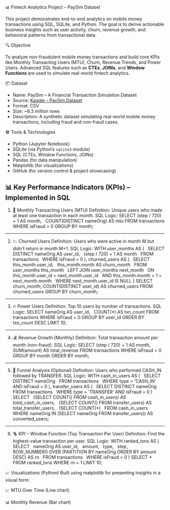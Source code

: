 📊 Fintech Analytics Project – PaySim Dataset

This project demonstrates end-to-end analytics on mobile money transactions using SQL, SQLite, and Python. The goal is to derive actionable business insights such as user activity, churn, revenue growth, and behavioral patterns from transactional data.


🔍 Objective

To analyze non-fraudulent mobile money transactions and build core KPIs like Monthly Transacting Users (MTU), Churn, Revenue Trends, and Power Users. Advanced SQL features such as **CTEs**, **JOINs**, and **Window Functions** are used to simulate real-world fintech analytics.


📦 Dataset

- Name: PaySim – A Financial Transaction Simulation Dataset
- Source: [Kaggle – PaySim Dataset](https://www.kaggle.com/datasets/ntnu-testimon/paysim1)
- Format: CSV
- Size: ~6.3 million rows
- Description: A synthetic dataset simulating real-world mobile money transactions, including fraud and non-fraud cases.

🛠️ Tools & Technologies

- Python (Jupyter Notebook)
- SQLite (via Python’s `sqlite3` module)
- SQL (CTEs, Window Functions, JOINs)
- Pandas (for data manipulation)
- Matplotlib (for visualizations)
- GitHub (for version control & project showcasing)


📊 Key Performance Indicators (KPIs) – Implemented in SQL
---
1. 📆 Monthly Transacting Users (MTU)
Definition: Unique users who made at least one transaction in each month.
SQL Logic:
SELECT (step / 720) + 1 AS month,
       COUNT(DISTINCT nameOrig) AS mtu
FROM transactions
WHERE isFraud = 0
GROUP BY month;
---
2. 📉 Churned Users
Definition: Users who were active in month M but didn’t return in month M+1.
SQL Logic:
WITH user_months AS (
    SELECT DISTINCT nameOrig AS user_id,
                    (step / 720) + 1 AS month
    FROM transactions
    WHERE isFraud = 0
),
churned_users AS (
    SELECT this_month.user_id,
           this_month.month AS churn_month
    FROM user_months this_month
    LEFT JOIN user_months next_month
      ON this_month.user_id = next_month.user_id
     AND this_month.month + 1 = next_month.month
    WHERE next_month.user_id IS NULL
)
SELECT churn_month, COUNT(DISTINCT user_id) AS churned_users
FROM churned_users
GROUP BY churn_month;
---
3. 🔥 Power Users
Definition: Top 10 users by number of transactions.
SQL Logic:
SELECT nameOrig AS user_id,
       COUNT(*) AS txn_count
FROM transactions
WHERE isFraud = 0
GROUP BY user_id
ORDER BY txn_count DESC
LIMIT 10;
---
4. 💰 Revenue Growth (Monthly)
Definition: Total transaction amount per month (non-fraud).
SQL Logic:
SELECT (step / 720) + 1 AS month,
       SUM(amount) AS total_revenue
FROM transactions
WHERE isFraud = 0
GROUP BY month
ORDER BY month;
---
5. 🔁 Funnel Analysis (Optional)
Definition: Users who performed CASH_IN followed by TRANSFER.
SQL Logic:
WITH cash_in_users AS (
    SELECT DISTINCT nameOrig
    FROM transactions
    WHERE type = 'CASH_IN' AND isFraud = 0
),
transfer_users AS (
    SELECT DISTINCT nameOrig
    FROM transactions
    WHERE type = 'TRANSFER' AND isFraud = 0
)
SELECT
    (SELECT COUNT(*) FROM cash_in_users) AS total_cash_in_users,
    (SELECT COUNT(*) FROM transfer_users) AS total_transfer_users,
    (SELECT COUNT(*)
     FROM cash_in_users
     WHERE nameOrig IN (SELECT nameOrig FROM transfer_users)) AS converted_users;
---
6. 🪜 KPI – Window Function (Top Transaction Per User)
Definition: Find the highest-value transaction per user.
SQL Logic:
WITH ranked_txns AS (
    SELECT
        nameOrig AS user_id,
        amount,
        type,
        step,
        ROW_NUMBER() OVER (PARTITION BY nameOrig ORDER BY amount DESC) AS rn
    FROM transactions
    WHERE isFraud = 0
)
SELECT *
FROM ranked_txns
WHERE rn = 1
LIMIT 10;

📈 Visualizations (Python)
Built using matplotlib for presenting insights in a visual form:

📈 MTU Over Time (Line chart)

📊 Monthly Revenue (Bar chart)
